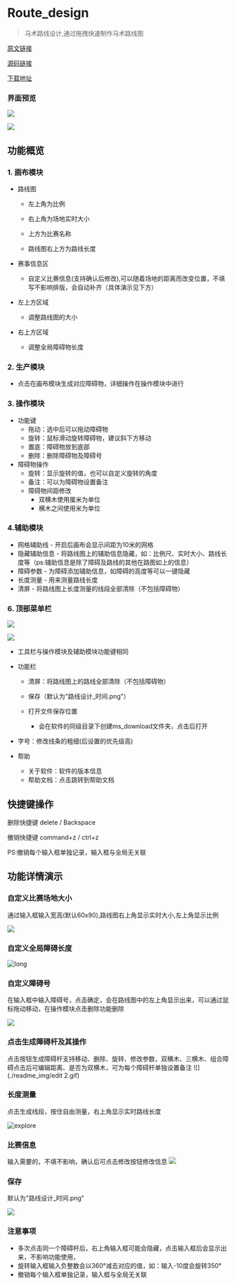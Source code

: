 # Route_design
> 马术路线设计,通过拖拽快速制作马术路线图
> 
[原文链接](https://gitee.com/gmlwb/ms/blob/master/README.md)

[源码链接](https://github.com/kaliluying/Route_design)

[下载地址](https://github.com/kaliluying/Route_design/releases)

### 界面预览

![](./readme_img/demo.png)

![](./readme_img/demo2.png)

## 功能概览
### 1. 画布模块

- 路线图

  - 左上角为比例

  - 右上角为场地实时大小

  - 上方为比赛名称

  - 路线图右上方为路线长度


- 赛事信息区
  - 自定义比赛信息(支持确认后修改),可以随着场地的距离而改变位置，不填写不影响排版，会自动补齐（具体演示见下方）
- 左上方区域
  - 调整路线图的大小
- 右上方区域
  - 调整全局障碍物长度


### 2. 生产模块

- 点击在画布模块生成对应障碍物，详细操作在操作模块中进行

### 3. 操作模块

- 功能键
  - 拖动：选中后可以拖动障碍物
  - 旋转：鼠标滑动旋转障碍物，建议斜下方移动
  - 置底：障碍物放到底部
  - 删除：删除障碍物及障碍号
- 障碍物操作
  - 旋转：显示旋转的值，也可以自定义旋转的角度
  - 备注：可以为障碍物设置备注
  - 障碍物间距修改
    - 双横木使用厘米为单位
    - 横木之间使用米为单位

### 4.辅助模块

- 网格辅助线 - 开启后画布会显示间距为10米的网格
- 隐藏辅助信息 - 将路线图上的辅助信息隐藏，如：比例尺、实时大小、路线长度等（ps:辅助信息是除了障碍及路线的其他在路图如上的信息）
- 障碍参数 - 为障碍添加辅助信息，如障碍的高度等可以一键隐藏
- 长度测量 - 用来测量路线长度
- 清屏 - 将路线图上长度测量的线段全部清除（不包括障碍物）

### 6. 顶部菜单栏

![](./readme_img/top.png)

![](./readme_img/top2.png)

- 工具栏与操作模块及辅助模块功能键相同
- 功能栏
  
  - 清屏：将路线图上的路线全部清除（不包括障碍物）
  
  - 保存（默认为"路线设计_时间.png"）
  - 打开文件保存位置
    - 会在软件的同级目录下创建ms_download文件夹，点击后打开
- 字号：修改线条的粗细(后设置的优先级高)
- 帮助
  - 关于软件：软件的版本信息
  - 帮助文档：点击跳转到帮助文档

## 快捷键操作

删除快捷键	delete / Backspace

撤销快捷键	command+z / ctrl+z

PS:撤销每个输入框单独记录，输入框与全局无关联

## 功能详情演示

### 自定义比赛场地大小

通过输入框输入宽高(默认60x90),路线图右上角显示实时大小,左上角显示比例

![](./readme_img/size.gif)

### 自定义全局障碍长度

![long](./readme_img/long.gif)

### 自定义障碍号
在输入框中输入障碍号，点击确定，会在路线图中的左上角显示出来，可以通过鼠标拖动移动，在操作模块点击删除功能删除

![](./readme_img/id.gif)

### 点击生成障碍杆及其操作
点击按钮生成障碍杆支持移动、删除、旋转、修改参数，双横木、三横木、组合障碍点击后可编辑距离、是否为双横木，可为每个障碍杆单独设置备注
![](./readme_img/edit 2.gif)

### 长度测量

点击生成线段，按住自由测量，右上角显示实时路线长度

![explore](./readme_img/explore.gif)

### 比赛信息
输入需要的，不填不影响，确认后可点击修改按钮修改信息
![](./readme_img/info.gif)

### 保存
默认为"路线设计_时间.png"

![](./readme_img/save.gif)

### 注意事项
- 多次点击同一个障碍杆后，右上角输入框可能会隐藏，点击输入框后会显示出来，不影响功能使用，
- 旋转输入框输入负整数会以360°减去对应的值，如：输入-10度会旋转350°
- 撤销每个输入框单独记录，输入框与全局无关联
